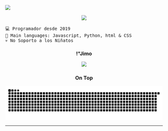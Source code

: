 <a target="_blank" href="https://tenor.com/es/view/dark-anmie-girl-gif-22943234"><img src="https://github.com/jimotimo/jimotimo/blob/main/273557d1ec68010e8f0dbaf2311b357c.png"/></a>

<p align="center">
	<a href="https://readme-typing-svg.herokuapp.com/?lines=!%22Jimo+|%20ukknnoooww;HTML%20|%20CSS%20|%20PYTHON%20|%20JS%20;&center=true&width=380&height=45">
		<img src="https://readme-typing-svg.herokuapp.com/?lines=!%22Jimo+|%20ukknnoooww;HTML%20|%20CSS%20|%20PYTHON%20|%20JS%20;&center=true&width=380&height=45">
	</a>
</p>
<pre>
💻 Programador desde 2019
🌟 Main languages: Javascript, Python, html & CSS
💀 No Soporto a los Niñatos
</pre>
<div align="center">
  <h3><b>!"Jimo</b></h3>  <img src = "https://media2.giphy.com/media/QssGEmpkyEOhBCb7e1/giphy.gif?cid=ecf05e47a0n3gi1bfqntqmob8g9aid1oyj2wr3ds3mg700bl&rid=giphy.gif" width = 32px>
</div>



<div align="center">
  <h3><b>On Top</b></h3>
  </div>
<p align="center">
  <img src="https://github.com/StefanosSt/StefanosSt/blob/main/github-user-contribution.svg" alt="snake">
</p>

---

<!--
**jimotimo/jimotimo** is a ✨ _special_ ✨ repository because its `README.md` (this file) appears on your GitHub profile.

Here are some ideas to get you started:

- 🔭 I’m currently working on ...
- 🌱 I’m currently learning ...
- 👯 I’m looking to collaborate on ...
- 🤔 I’m looking for help with ...
- 💬 Ask me about ...
- 📫 How to reach me: ...
- 😄 Pronouns: ...
- ⚡ Fun fact: ...
-->
